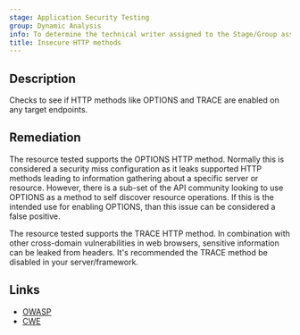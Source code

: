 ```yaml
---
stage: Application Security Testing
group: Dynamic Analysis
info: To determine the technical writer assigned to the Stage/Group associated with this page, see https://handbook.gitlab.com/handbook/product/ux/technical-writing/#assignments
title: Insecure HTTP methods
---
```


## Description

Checks to see if HTTP methods like OPTIONS and TRACE are enabled on any target endpoints.

## Remediation

The resource tested supports the OPTIONS HTTP method. Normally this is considered a security miss configuration as it leaks supported HTTP methods leading to information gathering about a specific server or resource. However, there is a sub-set of the API community looking to use OPTIONS as a method to self discover resource operations. If this is the intended use for enabling OPTIONS, than this issue can be considered a false positive.

The resource tested supports the TRACE HTTP method. In combination with other cross-domain vulnerabilities in web browsers, sensitive information can be leaked from headers. It's recommended the TRACE method be disabled in your server/framework.

## Links

- [OWASP](https://owasp.org/Top10/A05_2021-Security_Misconfiguration/)
- [CWE](https://cwe.mitre.org/data/definitions/200.html)
